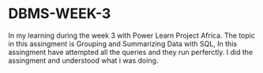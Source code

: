 # DBMS-WEEK-3
In my learning during the week 3 with Power Learn Project Africa. 
The topic in this assingment is Grouping and Summarizing Data with SQL,
In this assingment have attempted all the queries and they run perferctly. I did the assingment and understood what i was doing.
